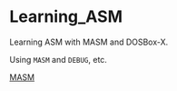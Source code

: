 # Learning_ASM
Learning ASM with MASM and DOSBox-X. 

Using `MASM` and `DEBUG`, etc.

[MASM](./bin/masm_etc.zip)
